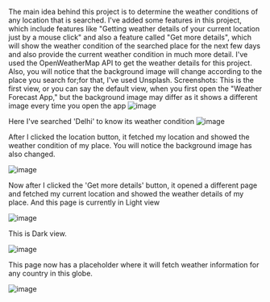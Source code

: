 The main idea behind this project is to determine the weather conditions of any location that is searched. I've added some features in this project, which include features like "Getting weather details of your current location just by a mouse click" and also a feature called "Get more details", which will show the weather condition of the searched place for the next few days and also provide the current weather condition in much more detail.
I've used the OpenWeatherMap API to get the weather details for this project.
Also, you will notice that the background image will change according to the place you search for;for that, I've used Unsplash.
Screenshots:
This is the first view, or you can say the default view, when you first open the "Weather Forecast App," but the background image may differ as it shows a different image every time you open the app
 ![image](https://github.com/evapatel1654/Major_project/assets/133888581/ec3bb8ff-b41c-4283-9b4f-162d63438b59)

Here I've searched 'Delhi' to know its weather condition
![image](https://github.com/evapatel1654/Major_project/assets/133888581/6093e72b-e188-4188-ab61-c9593dccedde)

After I clicked the location button, it fetched my location and showed the weather condition of my place. You will notice the background image has also changed.

![image](https://github.com/evapatel1654/Major_project/assets/133888581/ca39eef1-14ae-4fa3-a533-9601fb86ba11)

Now after I clicked the 'Get more details' button, it opened a different page and fetched my current location and showed the weather details of my place. And this page is currently in Light view

![image](https://github.com/evapatel1654/Major_project/assets/133888581/d62434c3-531f-4779-a2ff-53a3ca8c3a73)

This is Dark view.

![image](https://github.com/evapatel1654/Major_project/assets/133888581/3c7be7e7-a5e1-4b89-b553-b37d3e6689fe)

This page now has a placeholder where it will fetch weather information for any country in this globe. 

![image](https://github.com/evapatel1654/Major_project/assets/133888581/77ff245d-634f-41c4-990d-c190d827c1af)
